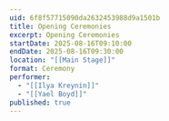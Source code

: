 ```yaml
---
uid: 6f8f57715090da2632453988d9a1501b
title: Opening Ceremonies
excerpt: Opening Ceremonies
startDate: 2025-08-16T09:10:00
endDate: 2025-08-16T09:30:00
location: "[[Main Stage]]"
format: Ceremony
performer:
  - "[[Ilya Kreynin]]"
  - "[[Yael Boyd]]"
published: true
---
```

